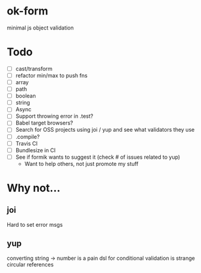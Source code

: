 # ok-form

minimal js object validation

# Todo

- [ ] cast/transform
- [ ] refactor min/max to push fns
- [ ] array
- [ ] path
- [ ] boolean
- [ ] string
- [ ] Async
- [ ] Support throwing error in .test?
- [ ] Babel target browsers?
- [ ] Search for OSS projects using joi / yup and see what validators they use
- [ ] .compile?
- [ ] Travis CI
- [ ] Bundlesize in CI
- [ ] See if formik wants to suggest it (check # of issues related to yup)
  - Want to help others, not just promote my stuff

# Why not...

## joi

Hard to set error msgs

## yup

converting string -> number is a pain
dsl for conditional validation is strange
circular references
